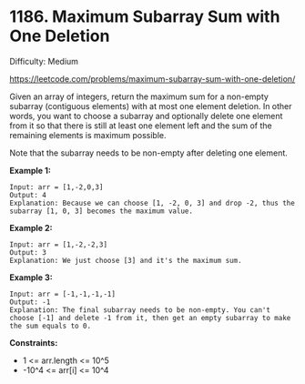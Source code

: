# 1186. Maximum Subarray Sum with One Deletion

Difficulty: Medium

https://leetcode.com/problems/maximum-subarray-sum-with-one-deletion/

Given an array of integers, return the maximum sum for a non-empty subarray (contiguous elements) with at most one element deletion. In other words, you want to choose a subarray and optionally delete one element from it so that there is still at least one element left and the sum of the remaining elements is maximum possible.

Note that the subarray needs to be non-empty after deleting one element.

**Example 1:**
```
Input: arr = [1,-2,0,3]
Output: 4
Explanation: Because we can choose [1, -2, 0, 3] and drop -2, thus the subarray [1, 0, 3] becomes the maximum value.
```

**Example 2:**
```
Input: arr = [1,-2,-2,3]
Output: 3
Explanation: We just choose [3] and it's the maximum sum.
```

**Example 3:**
```
Input: arr = [-1,-1,-1,-1]
Output: -1
Explanation: The final subarray needs to be non-empty. You can't choose [-1] and delete -1 from it, then get an empty subarray to make the sum equals to 0.
```

**Constraints:**

* 1 <= arr.length <= 10^5
* -10^4 <= arr[i] <= 10^4
